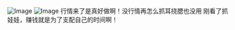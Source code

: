 
![Image](https://github.com/user-attachments/assets/ddfad70f-86a7-4572-8f68-081d753bc174)
![Image](https://github.com/user-attachments/assets/2f53c71e-9ce3-4237-9738-10d91dcd104e)
行情来了是真好做啊！没行情再怎么抓耳挠腮也没用
刚看了抓娃娃，赚钱就是为了支配自己的时间啊！